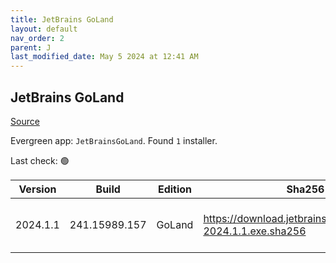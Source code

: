 ```yaml
---
title: JetBrains GoLand
layout: default
nav_order: 2
parent: J
last_modified_date: May 5 2024 at 12:41 AM
---
```


## JetBrains GoLand

[Source](https://www.jetbrains.com/dataspell)

Evergreen app: `JetBrainsGoLand`. Found `1` installer.

Last check: 🟢

| Version  | Build         | Edition | Sha256                                                       | Date      | Size      | Type | URI                                                                                                            |
| -------- | ------------- | ------- | ------------------------------------------------------------ | --------- | --------- | ---- | -------------------------------------------------------------------------------------------------------------- |
| 2024.1.1 | 241.15989.157 | GoLand  | https://download.jetbrains.com/go/goland-2024.1.1.exe.sha256 | 30/4/2024 | 679414688 | exe  | [https://download.jetbrains.com/go/goland-2024.1.1.exe](https://download.jetbrains.com/go/goland-2024.1.1.exe) |
